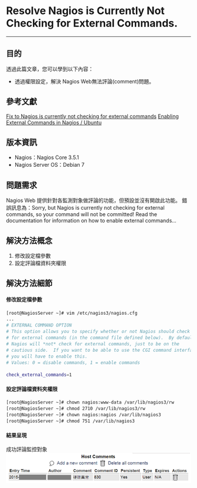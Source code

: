 # Resolve Nagios is Currently Not Checking for External Commands.

---

## 目的
透過此篇文章，您可以學到以下內容：
* 透過權限設定，解決 Nagios Web無法評論(comment)問題。

## 參考文獻
[Fix to Nagios is currently not checking for external commands](http://pc-freak.net/blog/fix-to-nagios-is-currently-not-checking-for-external-commands/)
[Enabling External Commands in Nagios / Ubuntu](http://www.barryodonovan.com/2013/06/20/enabling-external-commands-in-nagios-ubuntu)

## 版本資訊
* Nagios：Nagios Core 3.5.1
* Nagios Server OS：Debian 7

## 問題需求
Nagios Web 提供針對各監測對象做評論的功能，但預設並沒有開啟此功能。
錯誤訊息為：Sorry, but Nagios is currently not checking for external commands, so your command will not be committed! Read the documentation for information on how to enable external commands...

## 解決方法概念
1. 修改設定檔參數
2. 設定評論檔資料夾權限

## 解決方法細節

#### 修改設定檔參數
```bash
[root@NagiosServer ~]# vim /etc/nagios3/nagios.cfg
...
# EXTERNAL COMMAND OPTION
# This option allows you to specify whether or not Nagios should check
# for external commands (in the command file defined below).  By default
# Nagios will *not* check for external commands, just to be on the
# cautious side.  If you want to be able to use the CGI command interface
# you will have to enable this.
# Values: 0 = disable commands, 1 = enable commands

check_external_commands=1
```

#### 設定評論檔資料夾權限
```bash
[root@NagiosServer ~]# chown nagios:www-data /var/lib/nagios3/rw
[root@NagiosServer ~]# chmod 2710 /var/lib/nagios3/rw
[root@NagiosServer ~]# chown nagios:nagios /var/lib/nagios3
[root@NagiosServer ~]# chmod 751 /var/lib/nagios3
```

#### 結果呈現
成功評論監控對象
![Comment_Trouble](../Picture_Nagios/Comment_Trouble.png)
